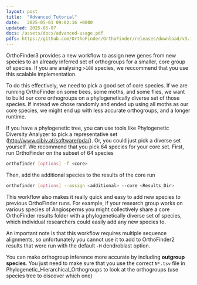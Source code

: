 ```yaml
---
layout: post
title:  "Advanced Tutorial"
date:   2025-05-01 09:02:16 +0000
updated: 2025-05-07
docs: /assets/docs/advanced-usage.pdf
pdfs: https://github.com/OrthoFinder/OrthoFinder/releases/download/v3.1.0/advanced-usage.pdf
---
```



OrthoFinder3 provides a new workflow to assign new genes from new species to an already 
inferred set of orthogroups for a smaller, core group of species. If you are analysing `>100` species, we reccommend that you use this scalable implementation.

To do this effectively, we need to pick a good set of core species. If we are running
OrthoFinder on some bees, some moths, and some flies, we want to build our core 
orthogroups on a phylogenetically diverse set of those species. If instead we chose 
randomly and ended up using all moths as our core species, we might end up with less 
accurate orthogroups, and a longer runtime.

If you have a phylogenetic tree, you can use tools like Phylogenetic Diversity Analyzer to pick a representative set (http://www.cibiv.at/software/pda/). Or, you could just pick a diverse set yourself. We recommend that you pick 64 species for your core set. 
First, run OrthoFinder on the subset of 64 species
```bash
orthofinder [options] -f <core>
```

Then, add the additional species to the results of the core run

```bash
orthofinder [options] --assign <additional> --core <Results_Dir>
```
This workflow also makes it really quick and easy to add new species to previous 
OrthoFinder runs. For example, if your research group works on various species of 
Angiosperms you might collectively share a core OrthoFinder results folder with a 
phylogenetically diverse set of species, which individual researchers could easily add any new species to.

An important note is that this workflow requires multiple sequence alignments, so 
unfortunately you cannot use it to add to OrthoFinder2 results that were run with the
default `-M` dendroblast option.

You can make orthogroup inference more accurate by including **outgroup species**. You 
just need to make sure that you use the correct `N*.tsv` file in 
Phylogenetic_Hierarchical_Orthogroups to look at the orthogroups (use species tree to 
discover which one)
